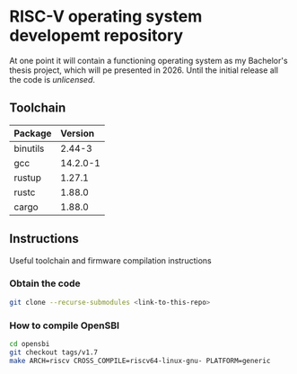 # RISC-V operating system developemt repository

At one point it will contain a functioning operating system as my Bachelor's thesis project, which will pe presented in 2026. Until the initial release all the code is _unlicensed_.

## Toolchain

| Package  | Version  |
| :------- | :------- |
| binutils | 2.44-3   |
| gcc      | 14.2.0-1 |
| rustup   | 1.27.1   |
| rustc    | 1.88.0   |
| cargo    | 1.88.0   |

## Instructions

Useful toolchain and firmware compilation instructions

### Obtain the code

```sh
git clone --recurse-submodules <link-to-this-repo>
```

### How to compile OpenSBI

```sh
cd opensbi
git checkout tags/v1.7
make ARCH=riscv CROSS_COMPILE=riscv64-linux-gnu- PLATFORM=generic
```
